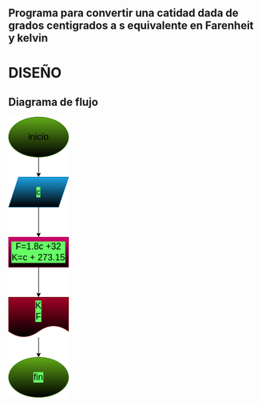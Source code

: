 ## Programa para convertir una catidad dada de grados centigrados a s equivalente en Farenheit y kelvin



# DISEÑO

## Diagrama de flujo

![Diagrama de flujo](diagrama.png "Diagrama de flujo")